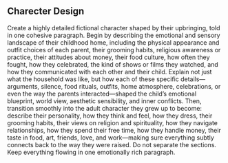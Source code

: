 ## Charecter Design

Create a highly detailed fictional character shaped by their upbringing, told in one cohesive paragraph. Begin by describing the emotional and sensory landscape of their childhood home, including the physical appearance and outfit choices of each parent, their grooming habits, religious awareness or practice, their attitudes about money, their food culture, how often they fought, how they celebrated, the kind of shows or films they watched, and how they communicated with each other and their child. Explain not just what the household was like, but how each of these specific details—arguments, silence, food rituals, outfits, home atmosphere, celebrations, or even the way the parents interacted—shaped the child’s emotional blueprint, world view, aesthetic sensibility, and inner conflicts. Then, transition smoothly into the adult character they grew up to become: describe their personality, how they think and feel, how they dress, their grooming habits, their views on religion and spirituality, how they navigate relationships, how they spend their free time, how they handle money, their taste in food, art, friends, love, and work—making sure everything subtly connects back to the way they were raised. Do not separate the sections. Keep everything flowing in one emotionally rich paragraph.